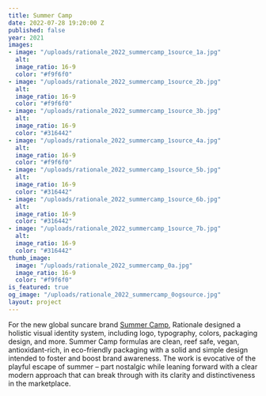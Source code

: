 ```yaml
---
title: Summer Camp
date: 2022-07-28 19:20:00 Z
published: false
year: 2021
images:
- image: "/uploads/rationale_2022_summercamp_1source_1a.jpg"
  alt: 
  image_ratio: 16-9
  color: "#f9f6f0"
- image: "/uploads/rationale_2022_summercamp_1source_2b.jpg"
  alt: 
  image_ratio: 16-9
  color: "#f9f6f0"
- image: "/uploads/rationale_2022_summercamp_1source_3b.jpg"
  alt: 
  image_ratio: 16-9
  color: "#316442"
- image: "/uploads/rationale_2022_summercamp_1source_4a.jpg"
  alt: 
  image_ratio: 16-9
  color: "#f9f6f0"
- image: "/uploads/rationale_2022_summercamp_1source_5b.jpg"
  alt: 
  image_ratio: 16-9
  color: "#316442"
- image: "/uploads/rationale_2022_summercamp_1source_6b.jpg"
  alt: 
  image_ratio: 16-9
  color: "#316442"
- image: "/uploads/rationale_2022_summercamp_1source_7b.jpg"
  alt: 
  image_ratio: 16-9
  color: "#316442"
thumb_image:
  image: "/uploads/rationale_2022_summercamp_0a.jpg"
  image_ratio: 16-9
  color: "#f9f6f0"
is_featured: true
og_image: "/uploads/rationale_2022_summercamp_0ogsource.jpg"
layout: project
---
```


For the new global suncare brand [Summer Camp](https://summercamplife.com/), Rationale designed a holistic visual identity system, including logo, typography, colors, packaging design, and more. Summer Camp formulas are clean, reef safe, vegan, antioxidant-rich, in eco-friendly packaging with a solid and simple design intended to foster and boost brand awareness. The work is evocative of the playful escape of summer – part nostalgic while leaning forward with a clear modern approach that can break through with its clarity and distinctiveness in the marketplace.